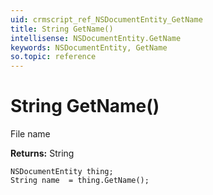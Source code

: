 ```yaml
---
uid: crmscript_ref_NSDocumentEntity_GetName
title: String GetName()
intellisense: NSDocumentEntity.GetName
keywords: NSDocumentEntity, GetName
so.topic: reference
---
```


# String GetName()

File name

**Returns:** String

```crmscript
NSDocumentEntity thing;
String name  = thing.GetName();
```

